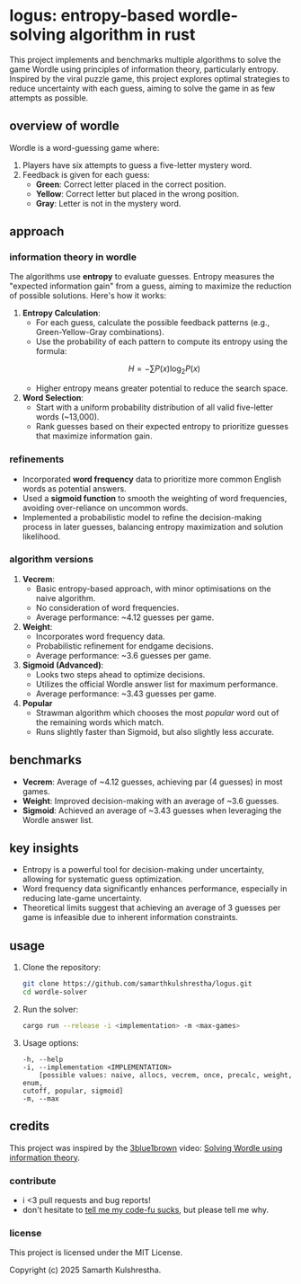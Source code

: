 # logus: entropy-based wordle-solving algorithm in rust

This project implements and benchmarks multiple algorithms to solve the game
Wordle using principles of information theory, particularly entropy. Inspired
by the viral puzzle game, this project explores optimal strategies to reduce
uncertainty with each guess, aiming to solve the game in as few attempts as
possible.

## overview of wordle
Wordle is a word-guessing game where:
1. Players have six attempts to guess a five-letter mystery word.
2. Feedback is given for each guess:
   - **Green**: Correct letter placed in the correct position.
   - **Yellow**: Correct letter but placed in the wrong position.
   - **Gray**: Letter is not in the mystery word.

## approach

### information theory in wordle
The algorithms use **entropy** to evaluate guesses. Entropy measures the
"expected information gain" from a guess, aiming to maximize the reduction of
possible solutions. Here's how it works:
1. **Entropy Calculation**:
   - For each guess, calculate the possible feedback patterns (e.g., Green-Yellow-Gray combinations).
   - Use the probability of each pattern to compute its entropy using the formula:
     ```math
     H = -\sum P(x) \log_2 P(x)
     ```
   - Higher entropy means greater potential to reduce the search space.
2. **Word Selection**:
   - Start with a uniform probability distribution of all valid five-letter words (~13,000).
   - Rank guesses based on their expected entropy to prioritize guesses that maximize information gain.

### refinements
- Incorporated **word frequency** data to prioritize more common English words as potential answers.
- Used a **sigmoid function** to smooth the weighting of word frequencies, avoiding over-reliance on uncommon words.
- Implemented a probabilistic model to refine the decision-making process in later guesses, balancing entropy maximization and solution likelihood.

### algorithm versions
1. **Vecrem**:
   - Basic entropy-based approach, with minor optimisations on the naive
   algorithm.
   - No consideration of word frequencies.
   - Average performance: ~4.12 guesses per game.
2. **Weight**:
   - Incorporates word frequency data.
   - Probabilistic refinement for endgame decisions.
   - Average performance: ~3.6 guesses per game.
3. **Sigmoid (Advanced)**:
   - Looks two steps ahead to optimize decisions.
   - Utilizes the official Wordle answer list for maximum performance.
   - Average performance: ~3.43 guesses per game.
4. **Popular**
   - Strawman algorithm which chooses the most *popular* word out of the
   remaining words which match.
   - Runs slightly faster than Sigmoid, but also slightly less accurate.

## benchmarks
- **Vecrem**: Average of ~4.12 guesses, achieving par (4 guesses) in most games.
- **Weight**: Improved decision-making with an average of ~3.6 guesses.
- **Sigmoid**: Achieved an average of ~3.43 guesses when leveraging the Wordle answer list.

## key insights
- Entropy is a powerful tool for decision-making under uncertainty, allowing for systematic guess optimization.
- Word frequency data significantly enhances performance, especially in reducing late-game uncertainty.
- Theoretical limits suggest that achieving an average of 3 guesses per game is infeasible due to inherent information constraints.

## usage
1. Clone the repository:
   ```bash
   git clone https://github.com/samarthkulshrestha/logus.git
   cd wordle-solver
   ```
2. Run the solver:
   ```bash
   cargo run --release -i <implementation> -m <max-games>
   ```
3. Usage options:
   ```
   -h, --help
   -i, --implementation <IMPLEMENTATION>
       [possible values: naive, allocs, vecrem, once, precalc, weight, enum,
   cutoff, popular, sigmoid]
   -m, --max
   ```

## credits
This project was inspired by the [3blue1brown](https://www.youtube.com/@3blue1brown) video: [Solving Wordle using information theory](https://youtu.be/v68zYyaEmEA).


### contribute

+ i <3 pull requests and bug reports!
+ don't hesitate to [tell me my code-fu sucks](https://github.com/samarthkulshrestha/logus/issues/new), but please tell me why.

### license

This project is licensed under the MIT License.

Copyright (c) 2025 Samarth Kulshrestha.
